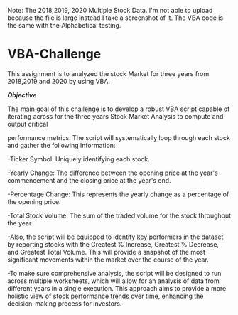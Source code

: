 Note: The 2018,2019, 2020 Multiple Stock Data. I'm not able to upload because the file is large instead I take a screenshot of it. The VBA code is the same with the Alphabetical testing.

# VBA-Challenge
This assignment is to analyzed the stock Market for three years from 2018,2019 and 2020 by using VBA. 

***Objective***

The main goal of this challenge is to develop a robust VBA script capable of iterating across for the three years Stock Market Analysis to compute and output critical 

performance metrics. The script will systematically loop through each stock and gather the following information:

-Ticker Symbol: Uniquely identifying each stock.

-Yearly Change: The difference between the opening price at the year's commencement and the closing price at the year's end.

-Percentage Change: This represents the yearly change as a percentage of the opening price.

-Total Stock Volume: The sum of the traded volume for the stock throughout the year.

-Also, the script will be equipped to identify key performers in the dataset by reporting stocks with the Greatest % Increase, Greatest % Decrease, and Greatest Total Volume. This will provide a snapshot of the most significant movements within the market over the course of the year.

-To make sure comprehensive analysis, the script will be designed to run across multiple worksheets, which will allow for an analysis of data from different years in a single execution. This approach aims to provide a more holistic view of stock performance trends over time, enhancing the decision-making process for investors.
